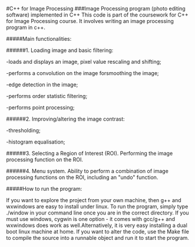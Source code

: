 #C++ for Image Processing
###Image Processing program (photo editing software) implemented in C++
This code is part of the coursework for C++ for Image Processing course. It involves writing an image processing program in c++.

#####Main functionalities:

######1. Loading image and basic filtering:

-loads and displays an image, pixel value rescaling and shifting;

-performs a convolution on the image forsmoothing the image;

-edge detection in the image;

-performs order statistic filtering;

-performs point processing;

######2. Improving/altering the image contrast:

-thresholding;

-histogram equalisation;

######3. Selecting a Region of Interest (ROI). Performing the image processing function on the ROI.

######4. Menu system. Ability to perform a combination of image processing functions on the ROI, including an "undo" function.

#####How to run the program:

If you want to explore the project from your own machine, then g++ and wxwindows are easy to install under linux. To run the program, simply type ./window in your command line once you are in the correct directory. If you must use windows, cygwin is one option - it comes with gcc/g++ and wxwindows does work as well.Alternatively, it is very easy installing a dual boot linux machine at home. If you want to alter the code, use the Make file to compile the source into a runnable object and run it to start the program.
